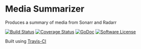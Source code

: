 # Media Summarizer
Produces a summary of media from Sonarr and Radarr

[![Build Status](https://travis-ci.org/jconstam/mediasummary.svg?branch=master)](https://travis-ci.org/jconstam/mediasummary)
[![Coverage Status](http://codecov.io/github/jconstam/mediasummary/coverage.svg?branch=master)](http://codecov.io/github/jconstam/mediasummary?branch=master)
[![GoDoc](https://godoc.org/github.com/jconstam/mediasummary?status.svg)](https://godoc.org/github.com/jconstam/mediasummary)
[![Software License](https://img.shields.io/badge/License-MIT-green.svg)](https://github.com/jconstam/mediasummary/blob/master/LICENSE)

Built using [Travis-CI](https://travis-ci.org/jconstam/mediasummary)

